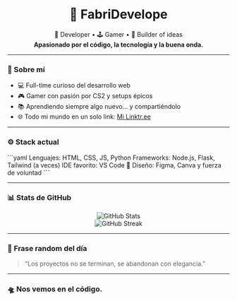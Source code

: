 <h1 align="center">🚀 FabriDevelope</h1>
<p align="center">
  🧠 Developer • 🕹️ Gamer • 🧰 Builder of ideas<br>
  <strong>Apasionado por el código, la tecnología y la buena onda.</strong>
</p>

---

### 👋 Sobre mí

- 💻 Full-time curioso del desarrollo web
- 🎮 Gamer con pasión por CS2 y setups épicos
- 📚 Aprendiendo siempre algo nuevo... y compartiéndolo
- 🌐 Todo mi mundo en un solo link: [Mi Linktr.ee](https://linktr.ee/Fabrrooo)

---

### ⚙️ Stack actual

\```yaml
Lenguajes:        HTML, CSS, JS, Python
Frameworks:       Node.js, Flask, Tailwind (a veces)
IDE favorito:     VS Code 🧪
Diseño:           Figma, Canva y fuerza de voluntad
\```

---

### 📊 Stats de GitHub

<p align="center">
  <img src="https://github-readme-stats.vercel.app/api?username=FabriDevelope&show_icons=true&theme=tokyonight" alt="GitHub Stats">
  <br>
  <img src="https://github-readme-streak-stats.herokuapp.com/?user=FabriDevelope&theme=tokyonight" alt="GitHub Streak">
</p>

---

### 🧠 Frase random del día

> “Los proyectos no se terminan, se abandonan con elegancia.”

---

### 🛸 Nos vemos en el código.
